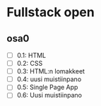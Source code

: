 # Fullstack open

## osa0
- [ ] 0.1: HTML
- [ ] 0.2: CSS
- [ ] 0.3: HTML:n lomakkeet
- [ ] 0.4: uusi muistiinpano
- [ ] 0.5: Single Page App
- [ ] 0.6: Uusi muistiinpano
